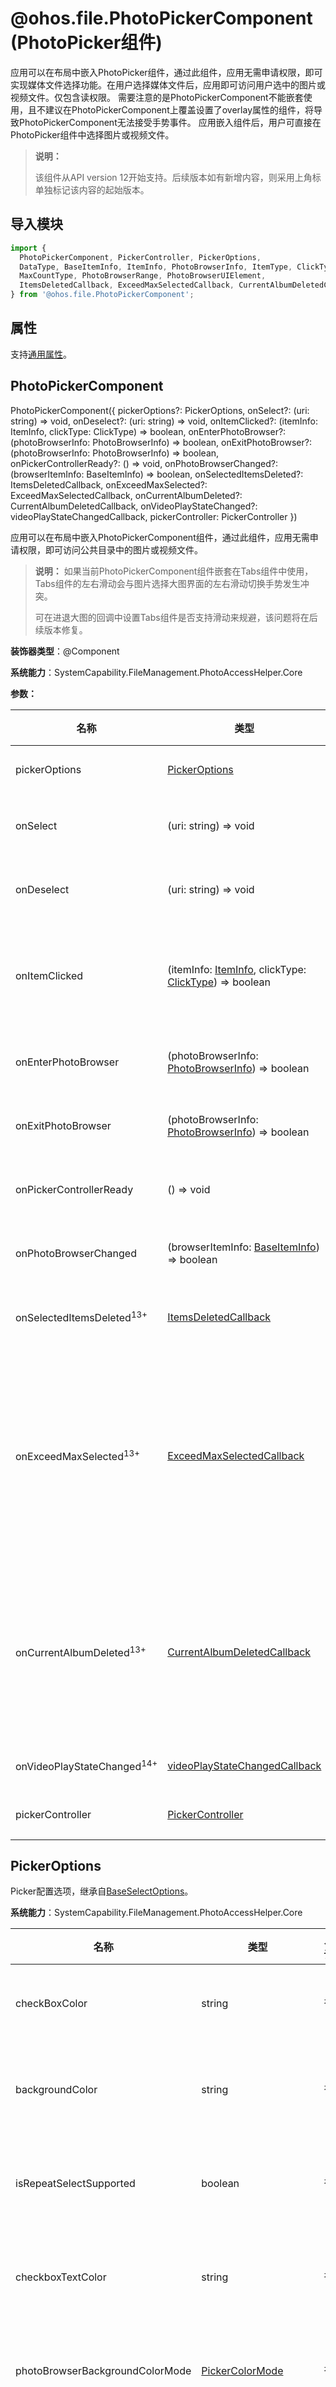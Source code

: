 # @ohos.file.PhotoPickerComponent (PhotoPicker组件)
<!--Kit: Media Library Kit-->
<!--Subsystem: Multimedia-->
<!--Owner: @xuchangda-->
<!--Designer: @guxinggang-->
<!--Tester: @wangbeibei-->
<!--Adviser: @zengyawen-->

应用可以在布局中嵌入PhotoPicker组件，通过此组件，应用无需申请权限，即可实现媒体文件选择功能。在用户选择媒体文件后，应用即可访问用户选中的图片或视频文件。仅包含读权限。
需要注意的是PhotoPickerComponent不能嵌套使用，且不建议在PhotoPickerComponent上覆盖设置了overlay属性的组件，将导致PhotoPickerComponent无法接受手势事件。
应用嵌入组件后，用户可直接在PhotoPicker组件中选择图片或视频文件。

> **说明：**
>
> 该组件从API version 12开始支持。后续版本如有新增内容，则采用上角标单独标记该内容的起始版本。

## 导入模块

```ts
import {
  PhotoPickerComponent, PickerController, PickerOptions,
  DataType, BaseItemInfo, ItemInfo, PhotoBrowserInfo, ItemType, ClickType,
  MaxCountType, PhotoBrowserRange, PhotoBrowserUIElement,
  ItemsDeletedCallback, ExceedMaxSelectedCallback, CurrentAlbumDeletedCallback
} from '@ohos.file.PhotoPickerComponent';
```

## 属性

支持[通用属性](../apis-arkui/arkui-ts/ts-component-general-attributes.md)。

## PhotoPickerComponent

PhotoPickerComponent({
  pickerOptions?: PickerOptions,
  onSelect?: (uri: string) => void,
  onDeselect?: (uri: string) => void,
  onItemClicked?: (itemInfo: ItemInfo, clickType: ClickType) => boolean,
  onEnterPhotoBrowser?: (photoBrowserInfo: PhotoBrowserInfo) => boolean,
  onExitPhotoBrowser?: (photoBrowserInfo: PhotoBrowserInfo) => boolean,
  onPickerControllerReady?: () => void,
  onPhotoBrowserChanged?: (browserItemInfo: BaseItemInfo) => boolean,
  onSelectedItemsDeleted?: ItemsDeletedCallback,
  onExceedMaxSelected?: ExceedMaxSelectedCallback,
  onCurrentAlbumDeleted?: CurrentAlbumDeletedCallback,
  onVideoPlayStateChanged?: videoPlayStateChangedCallback,
  pickerController: PickerController
})

应用可以在布局中嵌入PhotoPickerComponent组件，通过此组件，应用无需申请权限，即可访问公共目录中的图片或视频文件。

> **说明：**
> 如果当前PhotoPickerComponent组件嵌套在Tabs组件中使用，Tabs组件的左右滑动会与图片选择大图界面的左右滑动切换手势发生冲突。
>
> 可在进退大图的回调中设置Tabs组件是否支持滑动来规避，该问题将在后续版本修复。

**装饰器类型**：@Component

**系统能力**：SystemCapability.FileManagement.PhotoAccessHelper.Core

**参数：**

| 名称  | 类型 | 只读 | 可选  | 说明 |
|-------------------------|------------------|-----|------------|--|
| pickerOptions           | [PickerOptions](#pickeroptions)                                                  | 否   | 是 | picker配置参数信息。<br>**原子化服务API**：从API version 12开始，该接口支持在原子化服务中使用。                                                                                                                                                                                                                                                                                                                                                     |
| onSelect                | (uri: string) => void                                                            | 否   | 是 | 用户在Picker组件中勾选图片时产生的回调事件，将图片uri报给应用。<br>**原子化服务API**：从API version 12开始，该接口支持在原子化服务中使用。                                                                                                                                                                                                                                                                                                                            |
| onDeselect              | (uri: string) => void                                                            | 否   | 是 | 用户在Picker组件中取消勾选图片时产生的回调事件，同时也会将图片uri报给应用。<br>**原子化服务API**：从API version 12开始，该接口支持在原子化服务中使用。                                                                                                                                                                                                                                                                                                                      |
| onItemClicked           | (itemInfo: [ItemInfo](#iteminfo), clickType: [ClickType](#clicktype)) => boolean | 否   | 是 | 用户在picker组件中点击item产生的回调事件。<br>点击图片（缩略图item）时，返回值为true则勾选此图片，否则不响应勾选，uri不授权；点击相机item，返回值为true则拉起系统相机，否则不拉起相机，由应用自行处理。<br>**原子化服务API**：从API version 12开始，该接口支持在原子化服务中使用。                                                                                                                                                                                                                                            |
| onEnterPhotoBrowser     | (photoBrowserInfo: [PhotoBrowserInfo](#photobrowserinfo)) => boolean             | 否   | 是 | 点击进入大图时产生的回调事件，将大图相关信息报给应用。<br>**原子化服务API**：从API version 12开始，该接口支持在原子化服务中使用。                                                                                                                                                                                                                                                                                                                                     |
| onExitPhotoBrowser      | (photoBrowserInfo: [PhotoBrowserInfo](#photobrowserinfo)) => boolean             | 否   | 是 | 退出大图时产生的回调事件，将大图相关信息报给应用。<br>**原子化服务API**：从API version 12开始，该接口支持在原子化服务中使用。                                                                                                                                                                                                                                                                                                                                       |
| onPickerControllerReady | () => void                                                                       | 否   | 是 | 当pickerController可用时产生的回调事件。<br>调用PickerController相关接口需在该回调后才能生效。<br>**原子化服务API**：从API version 12开始，该接口支持在原子化服务中使用。                                                                                                                                                                                                                                                                                               |
| onPhotoBrowserChanged   | (browserItemInfo: [BaseItemInfo](#baseiteminfo)) => boolean                      | 否   | 是 | 大图左右滑动时产生的回调事件，将大图相关信息报给应用。仅在多选模式下生效。<br>**原子化服务API**：从API version 12开始，该接口支持在原子化服务中使用。                                                                                                                                                                                                                                                                                                                                     |
| onSelectedItemsDeleted<sup>13+</sup>  | [ItemsDeletedCallback](#itemsdeletedcallback13)                                  | 否   | 是 | 已勾选的图片被删除时产生的回调，并将被删除图片的相关信息回调给应用。<br>**原子化服务API**：从API version 13开始，该接口支持在原子化服务中使用。                                                                                                                                                                                                                                                                                                                              |
| onExceedMaxSelected<sup>13+</sup>     | [ExceedMaxSelectedCallback](#exceedmaxselectedcallback13)                          | 否   | 是 | 选择达到最大选择数量（最大图片选择数量或者是最大视频选择数量亦或是总的最大选择数量）之后再次点击勾选时产生的回调。<br>- 若选择的数量达到了最大图片选择数量且未达到总的最大选择数量则回调的参数exceedMaxCountType为[MaxCountType](#maxcounttype).PHOTO_MAX_COUNT。<br>- 若选择的数量达到了最大视频选择数量且未达到总的最大选择数量则回调的参数exceedMaxCountType为[MaxCountType](#maxcounttype).VIDEO_MAX_COUNT。<br>- 只要选择的数量达到了总的最大选择数量则回调的参数exceedMaxCountType为[MaxCountType](#maxcounttype).TOTAL_MAX_COUNT。<br>**原子化服务API**：从API version 13开始，该接口支持在原子化服务中使用。 |
| onCurrentAlbumDeleted<sup>13+</sup>   | [CurrentAlbumDeletedCallback](#currentalbumdeletedcallback13)                    | 否   | 是 | 当前相册被删除时产生的回调。<br>当前相册是指通过pickerController.[setData](#setdata)([DataType](#datatype).SET_ALBUM_URI, currentAlbumUri)接口设置给宫格组件的相册，即“currentAlbumUri”。<br>当前相册被删除后若使用方刷新自己的相册标题栏，使用方可以设置自己的标题栏名称为默认的相册名例如“图片和视频”、“图片”或“视频”，然后通过pickerController.[setData](#setdata)([DataType](#datatype).SET_ALBUM_URI, '')接口传空串去刷新宫格页为默认相册。<br>**原子化服务API**：从API version 13开始，该接口支持在原子化服务中使用。                                  |
| onVideoPlayStateChanged<sup>14+</sup>   | [videoPlayStateChangedCallback](#videoplaystatechangedcallback14)                    | 否   | 是 | 大图页视频播放状态改变时回调。<br>**原子化服务API**：从API version 14开始，该接口支持在原子化服务中使用。                                  |
| pickerController        | [PickerController](#pickercontroller)                                            | 否   | 是 | 应用可通过PickerController向Picker组件发送数据。<br>**原子化服务API**：从API version 12开始，该接口支持在原子化服务中使用。                                                                                                                                                                                                                                                                                                                             |

## PickerOptions

Picker配置选项，继承自[BaseSelectOptions](arkts-apis-photoAccessHelper-class.md#baseselectoptions10)。

**系统能力**：SystemCapability.FileManagement.PhotoAccessHelper.Core

| 名称                              | 类型                                      | 只读 | 可选  | 说明                                                                       |
|---------------------------------|-----------------------------------------|-----|-----|--------------------------------------------------------------------------|
| checkBoxColor                   | string                                  | 否  | 是 | 勾选框的背景色。格式为8位十六进制颜色代码。<br>**原子化服务API：** 从API version 12开始，该接口支持在原子化服务中使用。                                                   |
| backgroundColor                 | string                                  | 否  | 是 | picker宫格页面背景色。格式为8位十六进制颜色代码。<br>**原子化服务API：** 从API version 12开始，该接口支持在原子化服务中使用。                                             |
| isRepeatSelectSupported         | boolean                                 | 否  | 是 | 是否支持单张图片重复选择。true表示支持。默认不支持。<br>**原子化服务API：** 从API version 12开始，该接口支持在原子化服务中使用。                                                   |
| checkboxTextColor               | string                                  | 否  | 是 | 勾选框内文本颜色。格式为8位十六进制颜色代码。 （该能力暂不支持）。<br>**原子化服务API：** 从API version 12开始，该接口支持在原子化服务中使用。                                        |
| photoBrowserBackgroundColorMode | [PickerColorMode](#pickercolormode)     | 否  | 是 | 大图背景颜色。包括跟随系统、浅色模式以及深色模式，默认为跟随系统。<br>**原子化服务API：** 从API version 12开始，该接口支持在原子化服务中使用。                                        |
| maxSelectedReminderMode         | [ReminderMode](#remindermode)           | 否  | 是 | 选择数量达到最大时的提示方式。包括弹toast提示、不提示以及蒙层提示，默认为弹toast提示。<br>**原子化服务API：** 从API version 12开始，该接口支持在原子化服务中使用。                         |
| orientation                     | [PickerOrientation](#pickerorientation) | 否  | 是 | 宫格页面滑动预览方向，包括水平和竖直两个方向，默认为竖直方向。<br>**原子化服务API：** 从API version 12开始，该接口支持在原子化服务中使用。                                 |
| selectMode                      | [SelectMode](#selectmode)               | 否  | 是  | 选择模式。包括多选和单选，默认为多选。<br>**原子化服务API：** 从API version 12开始，该接口支持在原子化服务中使用。                                                      |
| maxPhotoSelectNumber            | number                                  | 否  | 是 | 图片最大的选择数量。最大值为500，受到最大选择总数的限制。默认为500。<br>**原子化服务API：** 从API version 12开始，该接口支持在原子化服务中使用。                                           |
| maxVideoSelectNumber            | number                                  | 否  | 是 | 视频最大的选择数量。最大值为500，受到系统中所有媒体文件最大选择总数的限制。默认为500。<br>**原子化服务API：** 从API version 12开始，该接口支持在原子化服务中使用。                                           |
| isSlidingSelectionSupported<sup>13+</sup>     | boolean                                 | 否  | 是 | 是否支持滑动多选，true表示支持。默认不支持。重复选择场景不支持滑动多选。<br>**原子化服务API：** 从API version 13开始，该接口支持在原子化服务中使用。                                            |
| photoBrowserCheckboxPosition<sup>13+</sup>    | [number, number]                        | 否  | 是 | 设置大图页checkbox的位置。第一个参数为X方向偏移量，第二个参数为Y方向偏移量。传参范围0-1，代表距离组件左上角0%-100%的偏移量。默认值为[0, 0]。<br>**原子化服务API：** 从API version 13开始，该接口支持在原子化服务中使用。 |
| gridMargin<sup>14+</sup>        | [Margin](../../reference/apis-arkui/arkui-ts/ts-universal-attributes-size.md#margin)                        | 否  | 是 | 设置组件宫格页margin。<br>**原子化服务API：** 从API version 14开始，该接口支持在原子化服务中使用。 |
| photoBrowserMargin<sup>14+</sup>    | [Margin](../../reference/apis-arkui/arkui-ts/ts-universal-attributes-size.md#margin)                        | 否  | 是 | 设置组件大图页margin。<br>**原子化服务API：** 从API version 14开始，该接口支持在原子化服务中使用。 |
| singleLineConfig<sup>20+</sup>             | [SingleLineConfig](#singlelineconfig20)                                                | 否  | 是 | 设置组件宫格页单行显示模式。单行模式下，组件不提供打开大图浏览相关功能。组件不支持大图相关回调，PickerController不支持大图相关的接口，接口调用将无效。<br>**原子化服务API：** 从API version 20开始，该接口支持在原子化服务中使用。      |  
| uiComponentColorMode<sup>20+</sup>             | [PickerColorMode](#pickercolormode)                                                | 否  | 是 | Picker的颜色模式。Picker宫格界面除背景色之外其他组件的深浅色风格，包括搜索框、相机入口、安全使用图库提示组件、推荐气泡等组件，一般与backgroundColor配合使用。默认为PickerColorMode.AUTO，跟随系统深浅色切换。<br>该属性一般设置PickerColorMode.LIGHT时不与深颜色的backgroundColor搭配；设置PickerColorMode.DARK时不与浅颜色的backgroundColor搭配，否则会出现组件背景或文字无法看清楚的问题。<br>**原子化服务API：** 从API version 20开始，该接口支持在原子化服务中使用。  |
| gridStartOffset<sup>20+</sup>    | number                              | 否  | 是  | 组件宫格缩略图第一行与组件顶部的预留空间。默认值0，单位vp。<br>**原子化服务API：** 从API version 20开始，该接口支持在原子化服务中使用。 |
| gridEndOffset<sup>20+</sup>    | number                              | 否  | 是 | 组件宫格缩略图最后一行与组件底部的预留空间。默认值0，单位vp。<br>**原子化服务API：** 从API version 20开始，该接口支持在原子化服务中使用。 |
| pickerIndex<sup>21+</sup>    | number                              | 否  | 是  | 通过设置唯一序号来区分不同的pickerComponent。默认值为-1，-1时不做区分。<br>**原子化服务API：** 从API version 21开始，该接口支持在原子化服务中使用。 |
| preselectedInfos<sup>21+</sup>    | Array&lt;[PreselectedInfo](#preselectedinfo21)&gt;                              | 否   | 是 | 支持在指定pickerIndex的PhotoPickerComponent中回显用户已选择的数据。<br>**原子化服务API：** 从API version 21开始，该接口支持在原子化服务中使用。 |
| badgeConfig<sup>21+</sup>    | [BadgeConfig](#badgeconfig21)                              | 否   | 是 | 支持配置特殊角标显示。Picker目前仅支持一种类型的角标，详见[BadgeType](#badgetype21)。<br>**原子化服务API：** 从API version 21开始，该接口支持在原子化服务中使用。 |

## ItemsDeletedCallback<sup>13+</sup>

type ItemsDeletedCallback = (baseItemInfos: Array&lt;BaseItemInfo&gt;) => void

已勾选的图片被删除时产生的回调事件。

**原子化服务API：** 从API version 13开始，该接口支持在原子化服务中使用。

**系统能力**：SystemCapability.FileManagement.PhotoAccessHelper.Core

**参数：**

| 参数名 | 类型                                         | 必填 | 说明       |
| -------- |--------------------------------------------| -------- |----------|
| baseItemInfos | Array&lt;[BaseItemInfo](#baseiteminfo)&gt; | 是 | 照片的基本信息。 |

## ExceedMaxSelectedCallback<sup>13+</sup>

type ExceedMaxSelectedCallback = (exceedMaxCountType: MaxCountType) => void

选择达到最大选择数量之后再次点击勾选时的回调事件。

**原子化服务API：** 从API version 13开始，该接口支持在原子化服务中使用。

**系统能力**：SystemCapability.FileManagement.PhotoAccessHelper.Core

**参数：**

| 参数名 | 类型                            | 必填 | 说明                                           |
| -------- |-------------------------------| -------- |----------------------------------------------|
| exceedMaxCountType | [MaxCountType](#maxcounttype) | 是 | 达到最大选择数量的类型。类型包含图片最大选择数量、视频最大选择数量以及总的最大选择数量。 |

## CurrentAlbumDeletedCallback<sup>13+</sup>

type CurrentAlbumDeletedCallback = () => void

当前相册被删除时的回调事件。

**原子化服务API：** 从API version 13开始，该接口支持在原子化服务中使用。

**系统能力**：SystemCapability.FileManagement.PhotoAccessHelper.Core

## videoPlayStateChangedCallback<sup>14+</sup>

type videoPlayStateChangedCallback = (state: VideoPlayerState) => void

大图页视频播放状态改变时回调。

**原子化服务API：** 从API version 14开始，该接口支持在原子化服务中使用。

**系统能力**：SystemCapability.FileManagement.PhotoAccessHelper.Core

**参数：**

| 参数名 | 类型                            | 必填 | 说明                                           |
| -------- |-------------------------------| -------- |----------------------------------------------|
| state | [VideoPlayerState](#videoplayerstate14) | 是 | 视频播放状态。 |

## PickerController

应用可通过PickerController向picker组件发送数据。

**装饰器类型**：@Observed

**原子化服务API**：从API version 12开始，该接口支持在原子化服务中使用。

**系统能力**：SystemCapability.FileManagement.PhotoAccessHelper.Core

### setData

setData(dataType: DataType, data: Object): void

应用可通过该接口向picker组件发送数据，并通过DataType来区分具体发送什么类型的数据。

**原子化服务API**：从API version 12开始，该接口支持在原子化服务中使用。

**系统能力**：SystemCapability.FileManagement.PhotoAccessHelper.Core

**参数：**

|  参数名        | 类型                                    | 必填  | 说明  |
| ------------------------- | ------------------ | ----- | --------------- |
| dataType | [DataType](#datatype) | 是 | 发送数据的数据类型。|
| data | Object | 是 | 发送的数据。 | 

### addData<sup>21+</sup>

addData(dataType: DataType, data: Object): void

应用可通过该接口向picker组件发送增加配置数据。通过[DataType](#datatype)来区分具体发送的数据类型，该方法仅支持SET_BADGE_CONFIGS类型。

**原子化服务API**：从API version 21开始，该接口支持在原子化服务中使用。

**系统能力**：SystemCapability.FileManagement.PhotoAccessHelper.Core

**参数：**

|  参数名        | 类型                                    | 必填  | 说明  |
| ------------------------- | ------------------ | ----- | --------------- |
| dataType | [DataType](#datatype) | 是 | 发送增加配置数据的数据类型。|
| data | Object | 是 | 发送的增加配置数据。 | 

### deleteData<sup>21+</sup>

deleteData(dataType: DataType, data: Object): void

应用可通过该接口向picker组件发送移除配置数据。通过[DataType](#datatype)来区分具体发送的数据类型，该方法仅支持SET_BADGE_CONFIGS类型。

**原子化服务API**：从API version 21开始，该接口支持在原子化服务中使用。

**系统能力**：SystemCapability.FileManagement.PhotoAccessHelper.Core

**参数：**

|  参数名        | 类型                                    | 必填  | 说明  |
| ------------------------- | ------------------ | ----- | --------------- |
| dataType | [DataType](#datatype) | 是 | 发送移除配置数据的数据类型。|
| data | Object | 是 | 发送的移除配置数据。 | 

### setMaxSelected

setMaxSelected(maxSelected: MaxSelected): void

应用可通过该接口，实时地设置图片的最大选择数量、视频的最大选择数量以及总的最大选择数量。

**原子化服务API**：从API version 12开始，该接口支持在原子化服务中使用。

**系统能力**：SystemCapability.FileManagement.PhotoAccessHelper.Core

**参数：**

|  参数名        | 类型                                    | 必填  | 说明     |
| ------------------------- | ------------------ | ----- | --------------- |
| maxSelected | [MaxSelected](#maxselected) | 是 | 最大选择数量。|

### setPhotoBrowserItem

setPhotoBrowserItem(uri: string, photoBrowserRange?: PhotoBrowserRange): void

应用可通过该接口,切换picker组件至大图浏览模式浏览图片；当已处于大图浏览模式时，切换浏览的图片。

**原子化服务API**：从API version 12开始，该接口支持在原子化服务中使用。

**系统能力**：SystemCapability.FileManagement.PhotoAccessHelper.Core

**参数：**

|  参数名        | 类型                                    | 必填  | 说明  |
| ------------------------- | ------------------ | ----- | --------------- |
| uri | string | 是 | 指定大图浏览的图片uri。仅支持指定用户已选择的图片，未选择的图片不生效。|
| photoBrowserRange | [PhotoBrowserRange](#photobrowserrange) | 否 | 打开大图浏览模式后，左右滑动切换浏览图片的范围，可配置仅浏览用户选择的或浏览全部图片，视频。默认：PhotoBrowserRange.ALL。浏览全部图片，视频。 | 

### exitPhotoBrowser<sup>13+</sup>

exitPhotoBrowser(): void

应用可通过该接口，向picker发送退出大图的通知。

**原子化服务API**：从API version 13开始，该接口支持在原子化服务中使用。

**系统能力**：SystemCapability.FileManagement.PhotoAccessHelper.Core

### setPhotoBrowserUIElementVisibility<sup>13+</sup>

setPhotoBrowserUIElementVisibility(elements: Array&lt;PhotoBrowserUIElement&gt;, isVisible: boolean): void

应用可通过该接口，设置大图页大图预览组件外其他UI元素是否可见。不设置则默认可见。

**原子化服务API**：从API version 13开始，该接口支持在原子化服务中使用。

**系统能力**：SystemCapability.FileManagement.PhotoAccessHelper.Core

**参数：**

| 参数名         | 类型                                                             | 必填  | 说明                |
|-------------|----------------------------------------------------------------| ----- |-------------------|
| elements    | Array&lt;[PhotoBrowserUIElement](#photobrowseruielement13)&gt; | 是 | 大图页大图预览组件外其他UI元素。 |
| isVisible | boolean                                                        | 是 | 是否可见。true表示可见，默认为false。             |

### replacePhotoPickerPreview<sup>15+</sup>

replacePhotoPickerPreview(originalUri: string, newUri: string, callback: AsyncCallback&lt;void&gt;): void

应用可通过该接口，将photoPicker中用户勾选的图片替换为应用后期编辑修改后的图片。

**原子化服务API**：从API version 15开始，该接口支持在原子化服务中使用。

**系统能力**：SystemCapability.FileManagement.PhotoAccessHelper.Core

**参数：**

| 参数名         | 类型                     |     必填     | 说明                |
|-------------|----------------------------| -------------- |-------------------|
| originalUri     | string  | 是 | 原uri，将会被替换掉的uri。 |
| newUri  | string   | 是 | 新uri，即替换后的uri。基于originalUri修改后期望在photoPicker上替换originalUri显示的，暂存在应用沙箱的图片/视频uri。      |
| callback   | AsyncCallback&lt;void&gt;   | 是 | 调用接口完成替换后的回调。      |

### saveTrustedPhotoAssets<sup>15+</sup>

saveTrustedPhotoAssets(trustedUris: Array&lt;string&gt;, callback: AsyncCallback&lt;Array&lt;string&gt;&gt;, configs?: Array&lt;photoAccessHelper.PhotoCreationConfig&gt;, saveMode?: SaveMode): void

应用可通过该接口，保存对应uri列表的文件。使用时，一般结合[replacePhotoPickerPreview](#replacephotopickerpreview15)接口使用，将替换显示成功后的应用沙箱图片/视频newUris保存到图库。

**原子化服务API**：从API version 15开始，该接口支持在原子化服务中使用。

**系统能力**：SystemCapability.FileManagement.PhotoAccessHelper.Core

**参数：**

| 参数名         | 类型                                                             | 必填  | 说明                |
|-------------|----------------------------------------------------------------| ----- |-------------------|
| trustedUris     | Array&lt;string&gt; | 是 | 需要保存到图库的应用沙箱图片/视频uri。trustedUris一般来自[replacePhotoPickerPreview](#replacephotopickerpreview15)替换显示成功的newUri。 |
| callback  | AsyncCallback&lt;Array&lt;string&gt;&gt;          | 是 | 返回保存后新生成的媒体库文件对应的uri。             |
| configs | Array&lt;[photoAccessHelper.PhotoCreationConfig](arkts-apis-photoAccessHelper-i.md#photocreationconfig12)&gt;          | 否 | 需要保存的文件对应的配置参数。             |
| saveMode | [SaveMode](#savemode15)           | 否 | 图片保存模式。             |

## BaseItemInfo

图片、视频相关信息。

**系统能力**：SystemCapability.FileManagement.PhotoAccessHelper.Core

| 名称     | 类型    | 只读 | 可选  | 说明                                                |
|----------|--------|-----|-----|---------------------------------------------------|
| uri      | string                | 是 | 是   | 图片、视频的uri（[ItemType](#itemtype)为ThUMBNAIL时支持，否则为空）。</br>**原子化服务API**：从API version 12开始，该接口支持在原子化服务中使用。            |
| mimeType | string                | 是 | 是   | 图片、视频的mimeType（[ItemType](#itemtype)为ThUMBNAIL时支持，否则为空）。<br>**原子化服务API**：从API version 12开始，该接口支持在原子化服务中使用。       |
| width    | number                | 是 | 是   | 图片、视频的宽（单位：像素）（[ItemType](#itemtype)为ThUMBNAIL时支持，否则为空）。<br>**原子化服务API**：从API version 12开始，该接口支持在原子化服务中使用。       |
| height   | number                | 是 | 是   | 图片、视频的高（单位：像素）（[ItemType](#itemtype)为ThUMBNAIL时支持，否则为空）。<br>**原子化服务API**：从API version 12开始，该接口支持在原子化服务中使用。       |
| size     | number                | 是 | 是   | 图片、视频的大小（单位：字节）（[ItemType](#itemtype)为ThUMBNAIL时支持，否则为空）。<br>**原子化服务API**：从API version 12开始，该接口支持在原子化服务中使用。     |
| duration   | number                | 是 | 是   | 视频的时长（单位：毫秒），图片/动态图片时返回-1（[ItemType](#itemtype)为ThUMBNAIL时支持，否则为空）。<br>**原子化服务API**：从API version 12开始，该接口支持在原子化服务中使用。 |
| photoSubType<sup>21+</sup>   | [PhotoSubtype](arkts-apis-photoAccessHelper-e.md#photosubtype12)        | 是 | 是   | 图片类型，见[PhotoSubtype](arkts-apis-photoAccessHelper-e.md#photosubtype12)定义，包括movingPhoto、brust等。非特殊类型图片默认为DEFAULT（0）。<br>**原子化服务API**：从API version 21开始，该接口支持在原子化服务中使用。 |
| dynamicRangeType<sup>21+</sup>   | [DynamicRangeType](arkts-apis-photoAccessHelper-e.md#dynamicrangetype12)                 | 是 | 是   | 媒体文件动态范围模型，见[DynamicRangeType](arkts-apis-photoAccessHelper-e.md#dynamicrangetype12)定义，包括HDR、SDR。<br>对于movingPhoto专指封面图片的动态范围类型。<br>**原子化服务API**：从API version 21开始，该接口支持在原子化服务中使用。
| orientation<sup>21+</sup>   | number             | 是 | 是   | 图片/视频方向信息。<br>1：“TOP-left”，图像未旋转。<br>2：“TOP-right”，镜像水平翻转。<br>3：“Bottom-right”，图像旋转180°。<br>4：“Bottom-left”，镜像垂直翻转。<br>5：“Left-top”，先镜像水平翻转，再顺时针旋转270°。<br>6：“Right-top”，顺时针旋转90°。<br>7：“Right-bottom”，先镜像水平翻转，再顺时针旋转90°。<br>8：“Left-bottom”，顺时针旋转270°。<br>**原子化服务API**：从API version 21开始，该接口支持在原子化服务中使用。

## ItemInfo

继承自[BaseItemInfo](#baseiteminfo)，增加私有参数itemType。

图片、视频相关信息。

**原子化服务API**：从API version 12开始，该接口支持在原子化服务中使用。

**系统能力**：SystemCapability.FileManagement.PhotoAccessHelper.Core

| 名称     | 类型    | 只读 | 可选  | 说明                                                |
|----------|--------|-----|-----|---------------------------------------------------|
| itemType | [ItemType](#itemtype) | 是 | 是   | 被点击的item类型。包括缩略图item和相机item。                      |

## PhotoBrowserInfo

大图相关信息。

**原子化服务API**：从API version 12开始，该接口支持在原子化服务中使用。

**系统能力**：SystemCapability.FileManagement.PhotoAccessHelper.Core

| 名称     | 类型    | 只读  | 可选 | 说明     |
|----------|--------|-----|-----|---------|
| animatorParams | [AnimatorParams](#animatorparams) | 否 |  是  | 进入、退出大图界面时的动效参数。 |

## AnimatorParams

进退大图动效参数。

**原子化服务API**：从API version 12开始，该接口支持在原子化服务中使用。

**系统能力**：SystemCapability.FileManagement.PhotoAccessHelper.Core

| 名称     | 类型    | 只读 | 可选  | 说明           |
|----------|--------|-----|-----|--------------|
| duration | number  | 否  | 是 | 动效时长（单位：毫秒）。 |
| curve      | [Curve](../apis-arkui/js-apis-curve.md#curve) &verbar; [ICurve](../apis-arkui/js-apis-curve.md#icurve9) &verbar; string | 否   | 是 | 动效曲线。        |

## MaxSelected

最大选择数量。

**原子化服务API**：从API version 12开始，该接口支持在原子化服务中使用。

**系统能力**：SystemCapability.FileManagement.PhotoAccessHelper.Core

| 名称     | 类型    | 只读  | 可选 | 说明     |
|----------|--------|-----|-----|---------|
| data | Map&lt;[MaxCountType](#maxcounttype), number&gt; | 否             | 是 | 最大选择数量（包含图片的最大选择数量、视频的最大选择数量以及总的最大选择数量） |

## SingleLineConfig<sup>20+</sup>

单行显示模式配置项。单行模式下，组件不提供打开大图浏览相关功能。组件不支持大图相关回调，PickerController不支持大图相关的接口，接口调用将无效。

**原子化服务API**：从API version 20开始，该接口支持在原子化服务中使用。

**系统能力**：SystemCapability.FileManagement.PhotoAccessHelper.Core

| 名称 | 类型                                             | 只读 | 可选 | 说明                                                                           |
| ---- | ------------------------------------------------ | ---- | ---- | ------------------------------------------------------------------------------ |
| itemDisplayRatio | [ItemDisplayRatio](#itemdisplayratio20) | 否   | 是 | 宫格显示宽高比，支持1:1，原图宽高比两种模式，默认为宽高比1:1显示。 |
| itemBorderRadius | [Length](../apis-arkui/arkui-ts/ts-types.md#length) &verbar; [BorderRadiuses](../apis-arkui/arkui-ts/ts-types.md#borderradiuses9) &verbar; [LocalizedBorderRadiuses](../apis-arkui/arkui-ts/ts-types.md#localizedborderradiuses12) | 否   | 是 |宫格圆角属性。 |
| itemGap | [Length](../apis-arkui/arkui-ts/ts-types.md#length) | 否   | 是 | 宫格间距。 |

## BadgeConfig<sup>21+</sup>

特殊角标配置项。

**原子化服务API**：从API version 21开始，该接口支持在原子化服务中使用。

**系统能力**：SystemCapability.FileManagement.PhotoAccessHelper.Core

| 名称 | 类型                                             | 只读 | 可选 | 说明                                                                           |
| ---- | ------------------------------------------------ | ---- | ---- | ------------------------------------------------------------------------------ |
| badgeType | [BadgeType](#badgetype21) | 否   | 否 | 特殊角标的类型。 |
| uris | Array&lt;string&gt;  | 否   | 否 | 显示角标的资产uri数据。 |

## PreselectedInfo<sup>21+</sup>

预选中的文件以及文件对应的PhotoPickerComponent序号。

**原子化服务API**：从API version 21开始，该接口支持在原子化服务中使用。

**系统能力**：SystemCapability.FileManagement.PhotoAccessHelper.Core

| 名称 | 类型                                             | 只读 | 可选 | 说明                                                                           |
| ---- | ------------------------------------------------ | ---- | ---- | ------------------------------------------------------------------------------ |
| uri | string | 否   | 否 |选中媒体文件的uri。 |
| preselectablePickerIndex | number | 否   | 是 | 限制仅在指定序号的PhotoPickerComponent中进行自动选中；默认为-1，即可支持在任意序号的PhotoPickerComponent中自动选中。 |

## DataType

枚举，PickerController向picker组件发送数据的数据类型。

**系统能力**：SystemCapability.FileManagement.PhotoAccessHelper.Core
 
| 名称                | 值   | 说明                                                                                                                 |
|-------------------|-----|--------------------------------------------------------------------------------------------------------------------|
| SET_SELECTED_URIS | 1   | 发送已选择的数据列表，通知picker组件勾选状态刷新，需要传入string数组类型。<br>例如：应用在自己的页面中删除某张图片后，需要把剩下的已选择的数据列表通过setData接口通知到picker组件，从而触发picker组件勾选框状态刷新正确。<br>**原子化服务API**：从API version 12开始，该接口支持在原子化服务中使用。 |
| SET_ALBUM_URI | 2   | 发送已选择相册，通知picker组件刷新相册，需要传入string类型。<br>例如：应用在自己的页面中选择相册后，需要把已选择的相册uri通过setData接口通知到picker组件，从而触发picker组件刷新相册数据。<br>**原子化服务API**：从API version 12开始，该接口支持在原子化服务中使用。 |
| SET_SELECTED_INFO<sup>21+</sup> | 3   | 发送已选择的文件uri以及选中的picker序号。当picker序号与参数中的picker序号匹配时，已选择文件支持在当前picker里自动选中。<br>**原子化服务API**：从API version 21开始，该接口支持在原子化服务中使用。 |
| SET_BADGE_CONFIGS<sup>21+</sup> | 4   | 发送需要显示角标的配置，类型为[badgeConfig](#badgeconfig21)，包含角标的类型和对应文件uri的数据列表。配置后，对应文件会显示配置类型的角标。<br>**原子化服务API**：从API version 21开始，该接口支持在原子化服务中使用。 |

## ItemType

被点击item的类型。

**原子化服务API**：从API version 12开始，该接口支持在原子化服务中使用。

**系统能力**：SystemCapability.FileManagement.PhotoAccessHelper.Core

| 名称                | 值   | 说明         |
|-------------------|-----|------------|
| THUMBNAIL | 0   | 图片、视频item（缩略图item）。 |
| CAMERA | 1   | 相机item。    |

## ClickType

点击操作的类型。

**原子化服务API**：从API version 12开始，该接口支持在原子化服务中使用。

**系统能力**：SystemCapability.FileManagement.PhotoAccessHelper.Core

| 名称                | 值   | 说明                     |
|-------------------|-----|------------------------|
| SELECTED | 0   | 选择操作（勾选图片或者点击相机item）。 |
| DESELECTED | 1   | 取消选择操作（取消勾选图片）。       |

## PickerOrientation

Picker宫格页面滑动预览的方向。

从API20开始，该能力支持配置；在API12-19，该能力设置不生效，默认为竖直方向。

**原子化服务API**：从API version 12开始，该接口支持在原子化服务中使用。

**系统能力**：SystemCapability.FileManagement.PhotoAccessHelper.Core

| 名称                | 值   | 说明    |
|-------------------|-----|-------|
| VERTICAL | 0   | 竖直方向。 |
| HORIZONTAL | 1   | 水平方向。 |

## SelectMode

选择模式。

**原子化服务API**：从API version 12开始，该接口支持在原子化服务中使用。

**系统能力**：SystemCapability.FileManagement.PhotoAccessHelper.Core

| 名称                | 值   | 说明    |
|-------------------|-----|-------|
| SINGLE_SELECT | 0   | 单选模式。 |
| MULTI_SELECT | 1   | 多选模式。 |

## PickerColorMode

Picker的颜色模式。

**原子化服务API**：从API version 12开始，该接口支持在原子化服务中使用。

**系统能力**：SystemCapability.FileManagement.PhotoAccessHelper.Core。

| 名称                | 值   | 说明    |
|-------------------|-----|-------|
| AUTO | 0   | 跟随系统。 |
| LIGHT | 1   | 浅色模式。 |
| DARK | 2   | 深色模式。 |

## ReminderMode

最大选择数量提示方式。

**原子化服务API**：从API version 12开始，该接口支持在原子化服务中使用。

**系统能力**：SystemCapability.FileManagement.PhotoAccessHelper.Core

| 名称                | 值   | 说明        |
|-------------------|-----|-----------|
| NONE | 0   | 不提示。      |
| TOAST | 1   | 弹toast提示。 |
| MASK | 2   | 蒙灰提示。     |

## MaxCountType

最大选择数量的类型。

**原子化服务API**：从API version 12开始，该接口支持在原子化服务中使用。

**系统能力**：SystemCapability.FileManagement.PhotoAccessHelper.Core

| 名称                | 值   | 说明                        |
|-------------------|-----|---------------------------|
| TOTAL_MAX_COUNT | 0   | 总的最大选择数量。                 |
| PHOTO_MAX_COUNT | 1   | 图片的最大选择数量（不能大于总的最大选择数量）。 |
| VIDEO_MAX_COUNT | 2   | 视频的最大选择数量（不能大于总的最大选择数量）。 |

## PhotoBrowserRange

打开大图浏览模式后，左右滑动切换浏览图片的范围。

**原子化服务API**：从API version 12开始，该接口支持在原子化服务中使用。

**系统能力**：SystemCapability.FileManagement.PhotoAccessHelper.Core

| 名称                | 值   | 说明                        |
|-------------------|-----|---------------------------|
| ALL | 0   | 全部图片，视频。                 |
| SELECTED_ONLY | 1   | 仅用户已选择的图片，视频。 |

## PhotoBrowserUIElement<sup>13+</sup>

大图页大图预览组件外其他UI元素。

**原子化服务API**：从API version 13开始，该接口支持在原子化服务中使用。

**系统能力**：SystemCapability.FileManagement.PhotoAccessHelper.Core

| 名称          | 值   | 说明       |
|-------------|-----|----------|
| CHECKBOX    | 0   | 大图页勾选框。  |
| BACK_BUTTON | 1   | 大图页返回按钮。 |

## SaveMode<sup>15+</sup>

图片/视频保存模式。

**原子化服务API**：从API version 15开始，该接口支持在原子化服务中使用。

**系统能力**：SystemCapability.FileManagement.PhotoAccessHelper.Core

| 名称          | 值   | 说明       |
|-------------|-----|----------|
| SAVE_AS     | 0   | 另存为新的图片/视频。  |
| OVERWRITE  | 1   | 覆盖原有图片/视频，覆盖后支持在图库中将保存内容回退，还原成原始图片/视频。 |

## BadgeType<sup>21+</sup>

表示特殊角标类型的枚举。

**原子化服务API**：从API version 21开始，该接口支持在原子化服务中使用。

**系统能力**：SystemCapability.FileManagement.PhotoAccessHelper.Core

| 名称          | 值   | 说明       |
|-------------|-----|----------|
| BADGE_UPLOADED     | 0   | 已上传。  |

## VideoPlayerState<sup>14+</sup>

视频播放状态。

**原子化服务API**：从API version 14开始，该接口支持在原子化服务中使用。

**系统能力**：SystemCapability.FileManagement.PhotoAccessHelper.Core

| 名称                | 值   | 说明                        |
|-------------------|-----|---------------------------|
| PLAYING | 0   | 视频播放中。                 |
| PAUSED | 1   | 视频播放暂停。 |
| STOPPED | 2   | 视频播放停止。 |
| SEEK_START | 3   | 开始拖拽进度条。 |
| SEEK_FINISH | 4   | 结束拖拽进度条。 |

## ItemDisplayRatio<sup>20+</sup>

单行布局宫格显示宽高比模式，包括1:1和原图宽高比两种模式。

**原子化服务API**：从API version 20开始，该接口支持在原子化服务中使用。

**系统能力**：SystemCapability.FileManagement.PhotoAccessHelper.Core

| 名称                | 值  | 说明           |
| ------------------- | --- | -------------- |
| SQUARE_RATIO        | 0   | 1:1比例显示。    |
| ORIGINAL_SIZE_RATIO | 1   | 原图宽高比显示。 |

## 示例

```ts
// xxx.ets
import {
  PhotoPickerComponent,
  PickerController,
  PickerOptions,
  DataType,
  BaseItemInfo,
  ItemInfo,
  PhotoBrowserInfo,
  ItemType,
  ClickType,
  MaxCountType,
  PhotoBrowserRange,
  PhotoBrowserUIElement,
  ItemsDeletedCallback,
  ExceedMaxSelectedCallback,
  CurrentAlbumDeletedCallback,
  videoPlayStateChangedCallback,
  VideoPlayerState
} from '@ohos.file.PhotoPickerComponent';
import { dataSharePredicates } from '@kit.ArkData';
import { photoAccessHelper } from '@kit.MediaLibraryKit';
import { common } from '@kit.AbilityKit';

@Entry
@Component
struct PickerDemo {
  pickerOptions: PickerOptions = new PickerOptions();
  @State pickerController: PickerController = new PickerController();
  @State selectUris: string[] = [];
  @State currentUri: string = '';
  @State isBrowserShow: boolean = false;
  private selectedItemsDeletedCallback: ItemsDeletedCallback =
    (baseItemInfos: Array<BaseItemInfo>) => this.onSelectedItemsDeleted(baseItemInfos);
  private exceedMaxSelectedCallback: ExceedMaxSelectedCallback =
    (exceedMaxCountType: MaxCountType) => this.onExceedMaxSelected(exceedMaxCountType);
  private currentAlbumDeletedCallback: CurrentAlbumDeletedCallback = () => this.onCurrentAlbumDeleted();
  private videoPlayStateChangedCallback: videoPlayStateChangedCallback =
    (state: VideoPlayerState) => this.videoPlayStateChanged(state);
  private thumbnail: PixelMap[] = [];
  private assets: photoAccessHelper.PhotoAsset[] = [];

  aboutToAppear() {
    this.pickerOptions.MIMEType = photoAccessHelper.PhotoViewMIMETypes.IMAGE_VIDEO_TYPE;
    this.pickerOptions.maxSelectNumber = 5;
    this.pickerOptions.isSearchSupported = false;
    this.pickerOptions.isPhotoTakingSupported = false;
    this.pickerOptions.photoBrowserCheckboxPosition = [0.5, 0.5];
    // 其他属性.....
  }

  private onSelect(uri: string): void {
    // 添加。
    if (uri) {
      this.selectUris.push(uri);
    }
  }

  private onDeselect(uri: string): void {
    // 移除。
    if (uri) {
      this.selectUris = this.selectUris.filter((item: string) => {
        return item != uri;
      })
    }
  }

  private onItemClicked(itemInfo: ItemInfo, clickType: ClickType): boolean {
    if (!itemInfo) {
      return false;
    }
    let type: ItemType | undefined = itemInfo.itemType;
    let uri: string | undefined = itemInfo.uri;
    if (type === ItemType.CAMERA) {
      // 点击相机item。
      return true; // 返回true则拉起系统相机，若应用需要自行处理则返回false。
    } else {
      if (clickType === ClickType.SELECTED) {
        // 应用做自己的业务处理（注：非长耗时操作，例如opensync大文件）。
        if (uri) {
          this.selectUris.push(uri);
          this.pickerOptions.preselectedUris = [...this.selectUris];
        }
        return true; // 返回true则勾选，否则不响应勾选。
      } else {
        if (uri) {
          this.selectUris = this.selectUris.filter((item: string) => {
            return item != uri;
          });
          this.pickerOptions.preselectedUris = [...this.selectUris];
        }
      }
      return true;
    }
  }

  private onEnterPhotoBrowser(photoBrowserInfo: PhotoBrowserInfo): boolean {
    // 进入大图的回调。
    this.isBrowserShow = true;
    return true;
  }

  private onExitPhotoBrowser(photoBrowserInfo: PhotoBrowserInfo): boolean {
    // 退出大图的回调。
    this.isBrowserShow = false;
    return true;
  }

  private onPickerControllerReady(): void {
    // 接收到该回调后，便可通过pickerController相关接口向picker发送数据，在此之前不生效。
    let elements: number[] = [PhotoBrowserUIElement.BACK_BUTTON];
    this.pickerController.setPhotoBrowserUIElementVisibility(elements, false); // 设置大图页不显示返回按钮。
  }

  private onPhotoBrowserChanged(browserItemInfo: BaseItemInfo): boolean {
    // 大图左右滑动的回调。
    this.currentUri = browserItemInfo.uri ?? '';
    return true;
  }

  private onSelectedItemsDeleted(baseItemInfos: Array<BaseItemInfo>): void {
    // 已勾选图片被删除时的回调。
  }

  private onExceedMaxSelected(exceedMaxCountType: MaxCountType): void {
    // 超过最大选择数量再次点击时的回调。
  }

  private onCurrentAlbumDeleted(): void {
    // 当前相册被删除时的回调。
  }

  private videoPlayStateChanged(state: VideoPlayerState): void {
    // 当视频播放状态变化时回调。
  }
  build() {
    Flex({
      direction: FlexDirection.Column,
      justifyContent: FlexAlign.Center,
      alignItems: ItemAlign.Center
    }) {
      Column() {
        if (this.isBrowserShow) {
          // 这里模拟应用自己的大图返回按钮。
          Row() {
            Button("退出大图").width('33%').height('8%').onClick(() => {
              this.pickerController.exitPhotoBrowser();
            })
          }.margin({ bottom: 20 })
        }

        PhotoPickerComponent({
          pickerOptions: this.pickerOptions,
          // onSelect: (uri: string): void => this.onSelect(uri),
          // onDeselect: (uri: string): void => this.onDeselect(uri),
          onItemClicked: (itemInfo: ItemInfo, clickType: ClickType): boolean => this.onItemClicked(itemInfo,
            clickType), // 该接口可替代上面两个接口。
          onEnterPhotoBrowser: (photoBrowserInfo: PhotoBrowserInfo): boolean => this.onEnterPhotoBrowser(photoBrowserInfo),
          onExitPhotoBrowser: (photoBrowserInfo: PhotoBrowserInfo): boolean => this.onExitPhotoBrowser(photoBrowserInfo),
          onPickerControllerReady: (): void => this.onPickerControllerReady(),
          onPhotoBrowserChanged: (browserItemInfo: BaseItemInfo): boolean => this.onPhotoBrowserChanged(browserItemInfo),
          onSelectedItemsDeleted: this.selectedItemsDeletedCallback,
          onExceedMaxSelected: this.exceedMaxSelectedCallback,
          onCurrentAlbumDeleted: this.currentAlbumDeletedCallback,
          onVideoPlayStateChanged: this.videoPlayStateChangedCallback,
          pickerController: this.pickerController,
        }).height('60%').width('100%')

        // 这里模拟应用侧底部的选择栏。
        if (this.isBrowserShow) {
          Row() {
            ForEach(this.assets, async (asset: photoAccessHelper.PhotoAsset, index) => {
              if (asset.uri === this.currentUri) {
                Image(this.thumbnail[index])
                  .height('10%')
                  .width('10%')
                  .onClick(() => {
                  })
                  .borderWidth(1)
                  .borderColor('red')
              } else {
                Image(this.thumbnail[index]).height('10%').width('10%').onClick(() => {
                  this.pickerController.setData(DataType.SET_SELECTED_URIS, this.selectUris);
                  this.pickerController.setPhotoBrowserItem(asset.uri, PhotoBrowserRange.ALL);
                })
              }
            }, (uri: string) => JSON.stringify(uri))
          }
        } else {
          Button('预览').width('33%').height('5%').onClick(async () => {
            if (this.selectUris.length > 0) {
              this.thumbnail = [];
              this.assets = [];
              for (let selectUri of this.selectUris) {
                let predicates: dataSharePredicates.DataSharePredicates = new dataSharePredicates.DataSharePredicates();
                predicates.equalTo(photoAccessHelper.PhotoKeys.URI, selectUri);
                let fetchOptions: photoAccessHelper.FetchOptions = {
                  fetchColumns: [],
                  predicates: predicates
                };
                let context: Context = this.getUIContext().getHostContext() as common.UIAbilityContext;
                let photoHelper = photoAccessHelper.getPhotoAccessHelper(context);
                let fetchResult: photoAccessHelper.FetchResult<photoAccessHelper.PhotoAsset> =
                  await photoHelper.getAssets(fetchOptions);
                let asset = await fetchResult.getFirstObject()
                this.assets.push(asset);
                this.thumbnail.push(await asset.getThumbnail())
              }
              this.pickerController.setPhotoBrowserItem(this.selectUris[0], PhotoBrowserRange.SELECTED_ONLY);
            }
          })
        }
      }
    }
  }
}
```
